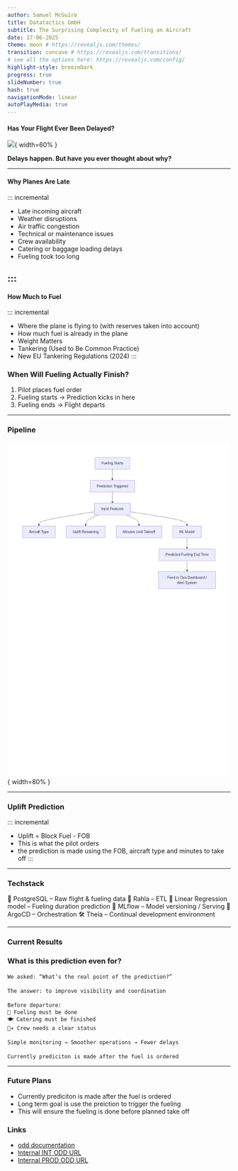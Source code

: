 ```yaml
---
author: Samuel McGuire 
title: Datatactics GmbH
subtitle: The Surprising Complexity of Fueling an Aircraft
date: 17-06-2025
theme: moon # https://revealjs.com/themes/
transition: concave # https://revealjs.com/transitions/
# see all the options here: https://revealjs.com/config/
highlight-style: breezeDark
progress: true
slideNumber: true
hash: true
navigationMode: linear
autoPlayMedia: true
---
```


#### Has Your Flight Ever Been Delayed?

![](assets/airport_delays.png){ width=60% }

**Delays happen. But have you ever thought about why?**

---

#### Why Planes Are Late

::: incremental

- Late incoming aircraft
- Weather disruptions
- Air traffic congestion
- Technical or maintenance issues
- Crew availability
- Catering or baggage loading delays
- Fueling took too long   

:::
--- 

#### How Much to Fuel

::: incremental
- Where the plane is flying to (with reserves taken into account)
- How much fuel is already in the plane
- Weight Matters
- Tankering (Used to Be Common Practice)
- New EU Tankering Regulations (2024)
:::


### When Will Fueling Actually Finish?

1. Pilot places fuel order  
2. Fueling starts → Prediction kicks in here  
3. Fueling ends → Flight departs  

---


### Pipeline

![](assets/prediction_flow.png){ width=80% }

---


### Uplift Prediction


::: incremental
- Uplift = Block Fuel - FOB 
- This is what the pilot orders
- the prediction is made using the FOB, aircraft type and minutes to take off
:::

---

### Techstack



🧱 PostgreSQL – Raw flight & fueling data
🔁 Rahla – ETL
🧠 Linear Regression model – Fueling duration prediction
🧪 MLflow – Model versioning / Serving
🔁 ArgoCD – Orchestration
🛠️ Theia – Continual development environment

---

### Current Results




### What is this prediction even for?

    We asked: “What’s the real point of the prediction?”

    The answer: to improve visibility and coordination

    Before departure:
    🛫 Fueling must be done
    🍽 Catering must be finished
    👨‍✈️ Crew needs a clear status

    Simple monitoring → Smoother operations → Fewer delays

    Currently prediciton is made after the fuel is ordered
---

### Future Plans

- Currently prediciton is made after the fuel is ordered
- Long term goal is use the preiction to trigger the fueling
- This will ensure the fueling is done before planned take off


### Links

- [odd documentation](https://docs.opendatadiscovery.org/)
- [Internal INT ODD URL](https://odd-fraalliance-platform.int.k8s.lsyesp.lhgroup.de)
- [Internal PROD ODD URL](https://odd-fraalliance-platform.prod.k8s.lsyesp.lhgroup.de)


